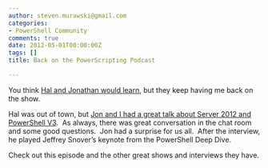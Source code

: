 ```yaml
---
author: steven.murawski@gmail.com
categories:
- PowerShell Community
comments: true
date: 2012-05-01T00:00:00Z
tags: []
title: Back on the PowerScripting Podcast

---
```


You think <a href="http://powerscripting.net" target="_blank">Hal and Jonathan would learn</a>, but they keep having me back on the show.



Hal was out of town, but <a href="http://powerscripting.wordpress.com/2012/05/14/episode-185-steven-murawski-on-v3-and-jeffrey-snovers-keynote-from-the-2012-powershell-deep-dive/" target="_blank">Jon and I had a great talk about Server 2012 and PowerShell V3</a>.&#160; As always, there was great conversation in the chat room and some good questions.&#160; Jon had a surprise for us all.&#160; After the interview, he played Jeffrey Snover’s keynote from the PowerShell Deep Dive.&#160; 



Check out this episode and the other great shows and interviews they have.


